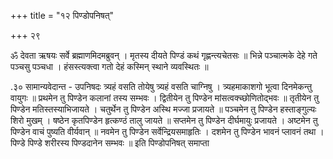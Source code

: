 +++
title = "१२ पिण्डोपनिषत्"

+++
२९

ॐ देवता ऋषयः सर्वे ब्रह्माणमिदमब्रुवन् । 
मृतस्य दीयते पिण्डं कथं गृह्णन्त्यचेतसः ॥ 
भिन्ने पञ्चात्मके देहे गते पञ्चसु पञ्चधा । 
हंसस्त्यक्त्वा गतो देहं कस्मिन् स्थाने व्यवस्थितः ॥ 
 
.३० 
सामान्यवेदान्त - उपनिषदः 
त्र्यहं वसति तोयेषु त्र्यहं वसति चाग्निषु । त्र्यहमाकाशगो भूत्वा दिनमेकन्तु वायुगः ॥ प्रथमेन तु पिण्डेन कलानां तस्य सम्भवः । द्वितीयेन तु पिण्डेन मांसत्वक्च्छोणितोद्भवः ॥ तृतीयेन तु पिण्डेन मतिस्तस्याभिजायते । चतुर्थेन तु पिण्डेन अस्थि मज्जा प्रजायते ॥ पञ्चमेन तु पिण्डेन हस्ताङ्गुल्यः शिरो मुखम् । षष्ठेन कृतपिण्डेन हृत्कण्ठं तालु जायते ॥ सप्तमेन तु पिण्डेन दीर्घमायुः प्रजायते । अष्टमेन तु पिण्डेन वाचं पुष्यति वीर्यवान् ॥ नवमेन तु पिण्डेन सर्वेन्द्रियसमाहृतिः । दशमेन तु पिण्डेन भावनं प्लावनं तथा । पिण्डे पिण्डे शरीरस्य पिण्डदानेन सम्भवः ॥ 
इति पिण्डोपनिषत् समाप्ता 